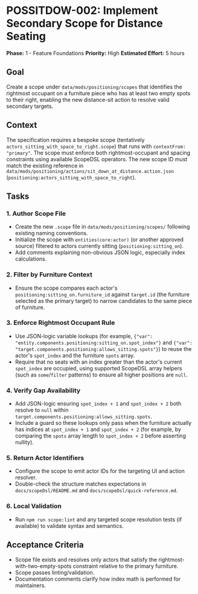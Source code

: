 # POSSITDOW-002: Implement Secondary Scope for Distance Seating

**Phase:** 1 - Feature Foundations
**Priority:** High
**Estimated Effort:** 5 hours

## Goal

Create a scope under `data/mods/positioning/scopes` that identifies the rightmost occupant on a furniture piece who has at least two empty spots to their right, enabling the new distance-sit action to resolve valid secondary targets.

## Context

The specification requires a bespoke scope (tentatively `actors_sitting_with_space_to_right.scope`) that runs with `contextFrom: "primary"`. The scope must enforce both rightmost-occupant and spacing constraints using available ScopeDSL operators. The new scope ID must match the existing reference in `data/mods/positioning/actions/sit_down_at_distance.action.json` (`positioning:actors_sitting_with_space_to_right`).

## Tasks

### 1. Author Scope File
- Create the new `.scope` file in `data/mods/positioning/scopes/` following existing naming conventions.
- Initialize the scope with `entities(core:actor)` (or another approved source) filtered to actors currently sitting (`positioning:sitting_on`).
- Add comments explaining non-obvious JSON logic, especially index calculations.

### 2. Filter by Furniture Context
- Ensure the scope compares each actor's `positioning:sitting_on.furniture_id` against `target.id` (the furniture selected as the primary target) to narrow candidates to the same piece of furniture.

### 3. Enforce Rightmost Occupant Rule
- Use JSON-logic variable lookups (for example, `{"var": "entity.components.positioning:sitting_on.spot_index"}` and `{"var": "target.components.positioning:allows_sitting.spots"}`) to reuse the actor's `spot_index` and the furniture `spots` array.
- Require that no seats with an index greater than the actor's current `spot_index` are occupied, using supported ScopeDSL array helpers (such as `some`/`filter` patterns) to ensure all higher positions are `null`.

### 4. Verify Gap Availability
- Add JSON-logic ensuring `spot_index + 1` and `spot_index + 2` both resolve to `null` within `target.components.positioning:allows_sitting.spots`.
- Include a guard so these lookups only pass when the furniture actually has indices at `spot_index + 1` and `spot_index + 2` (for example, by comparing the `spots` array length to `spot_index + 2` before asserting nullity).

### 5. Return Actor Identifiers
- Configure the scope to emit actor IDs for the targeting UI and action resolver.
- Double-check the structure matches expectations in `docs/scopeDsl/README.md` and `docs/scopeDsl/quick-reference.md`.

### 6. Local Validation
- Run `npm run scope:lint` and any targeted scope resolution tests (if available) to validate syntax and semantics.

## Acceptance Criteria
- Scope file exists and resolves only actors that satisfy the rightmost-with-two-empty-spots constraint relative to the primary furniture.
- Scope passes linting/validation.
- Documentation comments clarify how index math is performed for maintainers.
